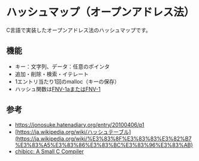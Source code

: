 # ハッシュマップ（オープンアドレス法）
C言語で実装したオープンアドレス法のハッシュマップです。

## 機能
- キー：文字列、データ：任意のポインタ
- 追加・削除・検索・イテレート
- 1エントリ当たり1回のmalloc（キーの保存）
- ハッシュ関数は[FNV-1aまたはFNV-1](http://www.isthe.com/chongo/tech/comp/fnv/index.html)

## 参考
- https://jonosuke.hatenadiary.org/entry/20100406/p1
- [https://ja.wikipedia.org/wiki/ハッシュテーブル](https://ja.wikipedia.org/wiki/%E3%83%8F%E3%83%83%E3%82%B7%E3%83%A5%E3%83%86%E3%83%BC%E3%83%96%E3%83%AB)
- [chibicc: A Small C Compiler](https://github.com/rui314/chibicc)
